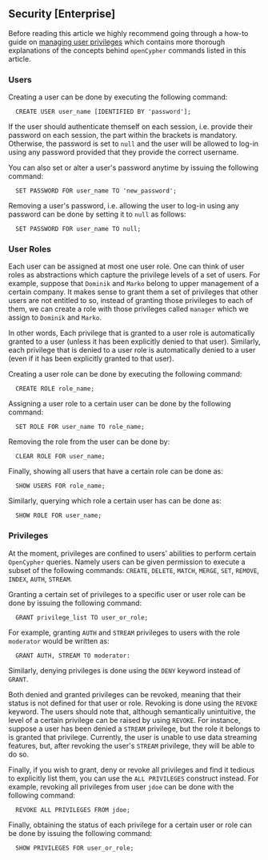 ## Security [Enterprise]

Before reading this article we highly recommend going through a how-to guide
on [managing user privileges](../database_functionalities/manage-user-privileges.md)
which contains more thorough explanations of the concepts behind `openCypher`
commands listed in this article.

### Users

Creating a user can be done by executing the following command:

```openCypher
  CREATE USER user_name [IDENTIFIED BY 'password'];
```
If the user should authenticate themself on each session, i.e. provide their
password on each session, the part within the brackets is mandatory. Otherwise,
the password is set to `null` and the user will be allowed to log-in using
any password provided that they provide the correct username.

You can also set or alter a user's password anytime by issuing the following
command:

```openCypher
  SET PASSWORD FOR user_name TO 'new_password';
```

Removing a user's password, i.e. allowing the user to log-in using any
password can be done by setting it to `null` as follows:

```openCypher
  SET PASSWORD FOR user_name TO null;
```

### User Roles

Each user can be assigned at most one user role. One can think of user roles
as abstractions which capture the privilege levels of a set of users. For
example, suppose that `Dominik` and `Marko` belong to upper management of
a certain company. It makes sense to grant them a set of privileges that other
users are not entitled to so, instead of granting those privileges to each
of them, we can create a role with those privileges called `manager`
which we assign to `Dominik` and `Marko`.

In other words, Each privilege that is granted to a user role is automatically
granted to a user (unless it has been explicitly denied to that user).
Similarly, each privilege that is denied to a user role is automatically denied
to a user (even if it has been explicitly granted to that user).

Creating a user role can be done by executing the following command:

```openCypher
  CREATE ROLE role_name;
```

Assigning a user role to a certain user can be done by the following command:

```openCypher
  SET ROLE FOR user_name TO role_name;
```

Removing the role from the user can be done by:

```openCypher
  CLEAR ROLE FOR user_name;
```

Finally, showing all users that have a certain role can be done as:

```openCypher
  SHOW USERS FOR role_name;
```

Similarly, querying which role a certain user has can be done as:

```openCypher
  SHOW ROLE FOR user_name;
```

### Privileges

At the moment, privileges are confined to users' abilities to perform certain
`OpenCypher` queries. Namely users can be given permission to execute a subset
of the following commands: `CREATE`, `DELETE`, `MATCH`, `MERGE`, `SET`,
`REMOVE`, `INDEX`, `AUTH`, `STREAM`.

Granting a certain set of privileges to a specific user or user role can be
done by issuing the following command:

```openCypher
  GRANT privilege_list TO user_or_role;
```

For example, granting `AUTH` and `STREAM` privileges to users with the role
`moderator` would be written as:

```openCypher
  GRANT AUTH, STREAM TO moderator:
```

Similarly, denying privileges is done using the `DENY` keyword instead of
`GRANT`.

Both denied and granted privileges can be revoked, meaning that their status is
not defined for that user or role. Revoking is done using the `REVOKE` keyword.
The users should note that, although semantically unintuitive, the level of a
certain privilege can be raised by using `REVOKE`. For instance, suppose a user
has been denied a `STREAM` privilege, but the role it belongs to is granted
that privilege. Currently, the user is unable to use data streaming features,
but, after revoking the user's `STREAM` privilege, they will be able to do so.

Finally, if you wish to grant, deny or revoke all privileges and find it tedious
to explicitly list them, you can use the `ALL PRIVILEGES` construct instead.
For example, revoking all privileges from user `jdoe` can be done with the
following command:

```openCypher
  REVOKE ALL PRIVILEGES FROM jdoe;
```

Finally, obtaining the status of each privilege for a certain user or role can be
done by issuing the following command:

```openCypher
  SHOW PRIVILEGES FOR user_or_role;
```
